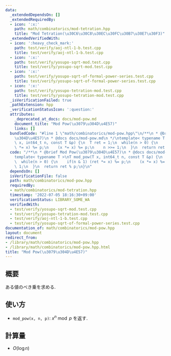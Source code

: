 ```yaml
---
data:
  _extendedDependsOn: []
  _extendedRequiredBy:
  - icon: ':x:'
    path: math/combinatorics/mod-tetration.hpp
    title: "Mod Tetration(\u30C6\u30C8\u30EC\u30FC\u30B7\u30E7\u30F3)"
  _extendedVerifiedWith:
  - icon: ':heavy_check_mark:'
    path: test/verify/aoj-ntl-1-b.test.cpp
    title: test/verify/aoj-ntl-1-b.test.cpp
  - icon: ':x:'
    path: test/verify/yosupo-sqrt-mod.test.cpp
    title: test/verify/yosupo-sqrt-mod.test.cpp
  - icon: ':x:'
    path: test/verify/yosupo-sqrt-of-formal-power-series.test.cpp
    title: test/verify/yosupo-sqrt-of-formal-power-series.test.cpp
  - icon: ':x:'
    path: test/verify/yosupo-tetration-mod.test.cpp
    title: test/verify/yosupo-tetration-mod.test.cpp
  _isVerificationFailed: true
  _pathExtension: hpp
  _verificationStatusIcon: ':question:'
  attributes:
    _deprecated_at_docs: docs/mod-pow.md
    document_title: "Mod Pow(\u3079\u304D\u4E57)"
    links: []
  bundledCode: "#line 1 \"math/combinatorics/mod-pow.hpp\"\n/**\n * @brief Mod Pow(\u3079\
    \u304D\u4E57)\n * @docs docs/mod-pow.md\n */\ntemplate< typename T >\nT mod_pow(T\
    \ x, int64_t n, const T &p) {\n  T ret = 1;\n  while(n > 0) {\n    if(n & 1) (ret\
    \ *= x) %= p;\n    (x *= x) %= p;\n    n >>= 1;\n  }\n  return ret % p;\n}\n"
  code: "/**\n * @brief Mod Pow(\u3079\u304D\u4E57)\n * @docs docs/mod-pow.md\n */\n\
    template< typename T >\nT mod_pow(T x, int64_t n, const T &p) {\n  T ret = 1;\n\
    \  while(n > 0) {\n    if(n & 1) (ret *= x) %= p;\n    (x *= x) %= p;\n    n >>=\
    \ 1;\n  }\n  return ret % p;\n}\n"
  dependsOn: []
  isVerificationFile: false
  path: math/combinatorics/mod-pow.hpp
  requiredBy:
  - math/combinatorics/mod-tetration.hpp
  timestamp: '2022-07-05 18:16:30+09:00'
  verificationStatus: LIBRARY_SOME_WA
  verifiedWith:
  - test/verify/yosupo-sqrt-mod.test.cpp
  - test/verify/yosupo-tetration-mod.test.cpp
  - test/verify/aoj-ntl-1-b.test.cpp
  - test/verify/yosupo-sqrt-of-formal-power-series.test.cpp
documentation_of: math/combinatorics/mod-pow.hpp
layout: document
redirect_from:
- /library/math/combinatorics/mod-pow.hpp
- /library/math/combinatorics/mod-pow.hpp.html
title: "Mod Pow(\u3079\u304D\u4E57)"
---
```

## 概要
ある値のべき乗を求める.

## 使い方

* `mod_pow(x, n, p)`: $x^n \bmod p$ を返す. 

## 計算量

* $O(\log n)$
